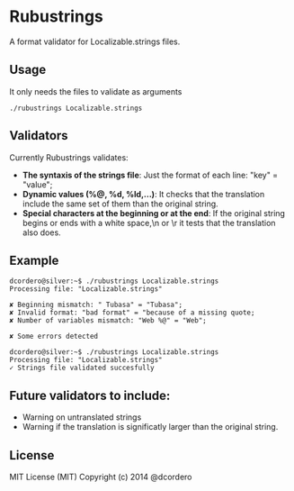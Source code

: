 # Rubustrings

A format validator for Localizable.strings files.

## Usage

It only needs the files to validate as arguments

```
./rubustrings Localizable.strings
```

## Validators

Currently Rubustrings validates:

* **The syntaxis of the strings file**: Just the format of each line: "key" = "value";
* **Dynamic values (%@, %d, %ld,...)**: It checks that the translation include the same set of them than the original string.
* **Special characters at the beginning or at the end**: If the original string begins or ends with a white space,\n or \r it tests that the translation also does.

## Example

```
dcordero@silver:~$ ./rubustrings Localizable.strings
Processing file: "Localizable.strings"

✘ Beginning mismatch: " Tubasa" = "Tubasa";
✘ Invalid format: "bad format" = "because of a missing quote;
✘ Number of variables mismatch: "Web %@" = "Web";

✘ Some errors detected
```

```
dcordero@silver:~$ ./rubustrings Localizable.strings
Processing file: "Localizable.strings"
✓ Strings file validated succesfully
```

## Future validators to include:

* Warning on untranslated strings
* Warning if the translation is significatly larger than the original string.

## License

MIT License (MIT) Copyright (c) 2014 @dcordero

